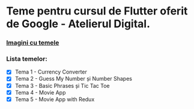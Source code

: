 # Teme pentru cursul de Flutter oferit de Google - Atelierul Digital.
### [Imagini cu temele](https://github.com/smitoi/teme_flutter/tree/main/img)
### Lista temelor:
* [x] Tema 1 - Currency Converter
* [x] Tema 2 - Guess My Number și Number Shapes
* [x] Tema 3 - Basic Phrases și Tic Tac Toe
* [x] Tema 4 - Movie App
* [x] Tema 5 - Movie App with Redux
